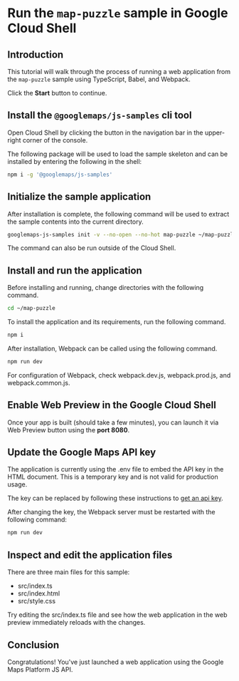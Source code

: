 # Run the `map-puzzle` sample in Google Cloud Shell

<walkthrough-tutorial-duration duration="10"/>

## Introduction

This tutorial will walk through the process of running a web application from
the `map-puzzle` sample using TypeScript, Babel, and Webpack.

Click the **Start** button to continue.

## Install the `@googlemaps/js-samples` cli tool

Open Cloud Shell by clicking the
<walkthrough-cloud-shell-icon></walkthrough-cloud-shell-icon> button in the
navigation bar in the upper-right corner of the console.

The following package will be used to load the sample skeleton and can be
installed by entering the following in the shell:

```bash
npm i -g '@googlemaps/js-samples'
```

## Initialize the sample application

After installation is complete, the following command will be used to extract
the sample contents into the current directory.

```bash
googlemaps-js-samples init -v --no-open --no-hot map-puzzle ~/map-puzzle
```

The command can also be run outside of the Cloud Shell.

## Install and run the application

Before installing and running, change directories with the following command.

```bash
cd ~/map-puzzle
```

To install the application and its requirements, run the following command.

```bash
npm i
```

After installation, Webpack can be called using the following command.

```bash
npm run dev
```

For configuration of Webpack, check
<walkthrough-editor-open-file filePath="~/map-puzzle/webpack.dev.js">webpack.dev.js</walkthrough-editor-open-file>,
<walkthrough-editor-open-file filePath="~/map-puzzle/webpack.prod.js">webpack.prod.js</walkthrough-editor-open-file>,
and
<walkthrough-editor-open-file filePath="~/map-puzzle/webpack.common.js">webpack.common.js</walkthrough-editor-open-file>.

## Enable Web Preview in the Google Cloud Shell

Once your app is built (should take a few minutes), you can launch it via
<walkthrough-spotlight-pointer target="cloudshell" spotlightId="devshell-web-preview-button">Web
Preview button</walkthrough-spotlight-pointer> using the **port 8080**.

## Update the Google Maps API key

The application is currently using the
<walkthrough-editor-open-file filePath="~/map-puzzle/.env">.env</walkthrough-editor-open-file>
file to embed the API key in the HTML document. This is a temporary key and is
not valid for production usage.

The key can be replaced by following these instructions to
[get an api key](https://developers.google.com/maps/documentation/javascript/get-api-key).

After changing the key, the Webpack server must be restarted with the following
command:

```bash
npm run dev
```

## Inspect and edit the application files

There are three main files for this sample:

*   <walkthrough-editor-open-file filePath="~/map-puzzle/src/index.ts">src/index.ts</walkthrough-editor-open-file>
*   <walkthrough-editor-open-file filePath="~/map-puzzle/src/index.html">src/index.html</walkthrough-editor-open-file>
*   <walkthrough-editor-open-file filePath="~/map-puzzle/src/style.css">src/style.css</walkthrough-editor-open-file>

Try editing the <walkthrough-editor-open-file filePath="~/map-puzzle/src/index.ts">src/index.ts</walkthrough-editor-open-file> file and see how the web application in the web preview immediately reloads with the changes.

## Conclusion

<walkthrough-conclusion-trophy></walkthrough-conclusion-trophy>

Congratulations! You've just launched a web application using the Google Maps
Platform JS API.
